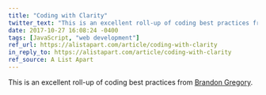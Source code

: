```yaml
---
title: "Coding with Clarity"
twitter_text: "This is an excellent roll-up of coding best practices from @authorbrandong"
date: 2017-10-27 16:08:24 -0400
tags: [JavaScript, "web development"]
ref_url: https://alistapart.com/article/coding-with-clarity
in_reply_to: https://alistapart.com/article/coding-with-clarity
ref_source: A List Apart
---
```


This is an excellent roll-up of coding best practices from [Brandon Gregory](http://twitter.com/authorbrandong).